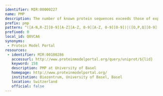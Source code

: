 ```yaml
---
identifier: MIR:00000227
name: PMP
description: The number of known protein sequences exceeds those of experimentally solved protein structures. Homology (or comparative) modeling methods make use of experimental protein structures to build models for evolutionary related proteins. The Protein Model Portal (PMP) provides a single portal to access these models, which are accessed through their UniProt identifiers.
prefix: pmp
pattern: ^([A-N,R-Z][0-9][A-Z][A-Z, 0-9][A-Z, 0-9][0-9])|([O,P,Q][0-9][A-Z, 0-9][A-Z, 0-9][A-Z, 0-9][0-9])$
prefixed: 0
local_id: Q0VCA6
synonyms:
 - Protein Model Portal
resources:
 - identifier: MIR:00100286
   accessurl: http://www.proteinmodelportal.org/query/uniprot/${lid}
   keyword: 158
   description: PMP at University of Basel
   homepage: http://www.proteinmodelportal.org/
   institution: Biozentrum, University of Basel, Basel
   location: Switzerland
   official: false
---
```

